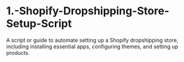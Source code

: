# 1.-Shopify-Dropshipping-Store-Setup-Script
A script or guide to automate setting up a Shopify dropshipping store, including installing essential apps, configuring themes, and setting up products.
